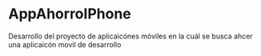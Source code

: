 # AppAhorroIPhone
Desarrollo del proyecto de aplicaicónes móviles en la cuál se busca ahcer una aplicaicón movil de desarrollo 
